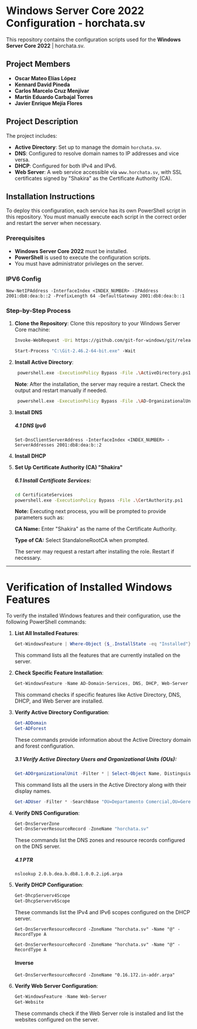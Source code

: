 # Windows Server Core 2022 Configuration - horchata.sv

This repository contains the configuration scripts used for the **Windows Server Core 2022** | horchata.sv.

## Project Members

- **Oscar Mateo Elías López**
- **Kennard David Pineda**
- **Carlos Marcelo Cruz Menjívar**
- **Martín Eduardo Carbajal Torres**
- **Javier Enrique Mejía Flores**

## Project Description

The project includes:

- **Active Directory**: Set up to manage the domain `horchata.sv`.
- **DNS**: Configured to resolve domain names to IP addresses and vice versa.
- **DHCP**: Configured for both IPv4 and IPv6.
- **Web Server**: A web service accessible via `www.horchata.sv`, with SSL certificates signed by "Shakira" as the Certificate Authority (CA).

## Installation Instructions

To deploy this configuration, each service has its own PowerShell script in this repository. You must manually execute each script in the correct order and restart the server when necessary.

### Prerequisites

- **Windows Server Core 2022** must be installed.
- **PowerShell** is used to execute the configuration scripts.
- You must have administrator privileges on the server.

### IPV6 Config

```
New-NetIPAddress -InterfaceIndex <INDEX_NUMBER> -IPAddress 2001:db8:dea:b::2 -PrefixLength 64 -DefaultGateway 2001:db8:dea:b::1
```

### Step-by-Step Process

1. **Clone the Repository**:
   Clone this repository to your Windows Server Core machine:

   ```bash
   Invoke-WebRequest -Uri https://github.com/git-for-windows/git/releases/download/v2.46.2.windows.1/Git-2.46.2-64-bit.exe -OutFile C:\Git-2.46.2-64-bit.exe
   ```

   ```bash
   Start-Process "C:\Git-2.46.2-64-bit.exe" -Wait
   ```
   
3. **Install Active Directory**:

   ```bash
    powershell.exe -ExecutionPolicy Bypass -File .\ActiveDirectory.ps1
   ```

    **Note**: After the installation, the server may require a restart. Check the output and restart manually if needed.

   ```bash
    powershell.exe -ExecutionPolicy Bypass -File .\AD-OrganizationalUnit.ps1
   ```

4. **Install DNS**

    ##### 4.1 DNS Ipv6

   ```
   Set-DnsClientServerAddress -InterfaceIndex <INDEX_NUMBER> -ServerAddresses 2001:db8:dea:b::2
   ```

6. **Install DHCP**

7. **Set Up Certificate Authority (CA) "Shakira"**

   ##### 6.1 Install Certificate Services:
   ```bash
   cd CertificateServices
   powershell.exe -ExecutionPolicy Bypass -File .\CertAuthority.ps1
   ```
   **Note:** Executing next process, you will be prompted to provide parameters such as:
   
   **CA Name:** Enter "Shakira" as the name of the Certificate Authority.
   
   **Type of CA:** Select StandaloneRootCA when prompted.

   The server may request a restart after installing the role. Restart if necessary.

---

# Verification of Installed Windows Features

To verify the installed Windows features and their configuration, use the following PowerShell commands:

1. **List All Installed Features**:
   
   ```powershell
   Get-WindowsFeature | Where-Object {$_.InstallState -eq "Installed"}
   ```

   This command lists all the features that are currently installed on the server.

2. **Check Specific Feature Installation**:
   
   ```powershell
   Get-WindowsFeature -Name AD-Domain-Services, DNS, DHCP, Web-Server
   ```

   This command checks if specific features like Active Directory, DNS, DHCP, and Web Server are installed.

3. **Verify Active Directory Configuration**:
   
   ```powershell
   Get-ADDomain
   Get-ADForest
   ```

   These commands provide information about the Active Directory domain and forest configuration.

   ##### 3.1 **Verify Active Directory Users and Organizational Units (OUs)**:

   ```powershell
   Get-ADOrganizationalUnit -Filter * | Select-Object Name, DistinguishedName
   ```

   This command lists all the users in the Active Directory along with their display names.

   ```powershell
   Get-ADUser -Filter * -SearchBase "OU=Departamento Comercial,OU=Gerencia General,DC=horchata,DC=sv" -Properties DisplayName, SamAccountName | Select-Object DisplayName, SamAccountName
   ```


4. **Verify DNS Configuration**:
   
   ```powershell
   Get-DnsServerZone
   Get-DnsServerResourceRecord -ZoneName "horchata.sv"
   ```

   These commands list the DNS zones and resource records configured on the DNS server.

    ##### 4.1 PTR

   ```
   nslookup 2.0.b.dea.b.db8.1.0.0.2.ip6.arpa
   ```

6. **Verify DHCP Configuration**:
   
   ```powershell
   Get-DhcpServerv4Scope
   Get-DhcpServerv6Scope
   ```

   These commands list the IPv4 and IPv6 scopes configured on the DHCP server.

   ```
   Get-DnsServerResourceRecord -ZoneName "horchata.sv" -Name "@" -RecordType A

   Get-DnsServerResourceRecord -ZoneName "horchata.sv" -Name "@" -RecordType A
   ```

   #### Inverse
   
   ```
   Get-DnsServerResourceRecord -ZoneName "0.16.172.in-addr.arpa" 
   ```

8. **Verify Web Server Configuration**:
   
   ```powershell
   Get-WindowsFeature -Name Web-Server
   Get-Website
   ```

   These commands check if the Web Server role is installed and list the websites configured on the server.

